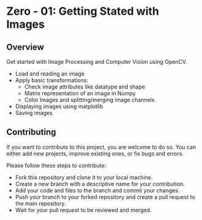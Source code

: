 # Zero - 01: Getting Stated with Images 

## Overview

Get started with Image Processing and Computer Vision using OpenCV.

- Load and reading an image
- Apply basic transformations:
  - Check image attributes like datatype and shape 
  - Matrix representation of an image in Numpy
  - Color Images and splitting/merging image channels
- Displaying images using matplotlib
- Saving images

## Contributing

If you want to contribute to this project, you are welcome to do so. You can either add new projects, improve existing ones, or fix bugs and errors. 

Please follow these steps to contribute:

- Fork this repository and clone it to your local machine.
- Create a new branch with a descriptive name for your contribution.
- Add your code and files to the branch and commit your changes.
- Push your branch to your forked repository and create a pull request to the main repository.
- Wait for your pull request to be reviewed and merged.

